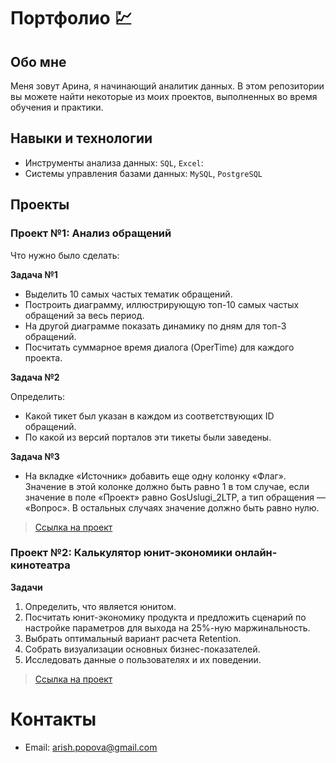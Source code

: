 # Портфолио :chart:
## Обо мне
Меня зовут Арина, я начинающий аналитик данных. В этом репозитории вы можете найти некоторые из моих проектов, выполненных во время обучения и практики.

## Навыки и технологии
- Инструменты анализа данных: ``SQL``, ``Excel``:
- Системы управления базами данных: ``MySQL``, ``PostgreSQL``

## Проекты
### Проект №1: Анализ обращений

Что нужно было сделать:

**Задача №1**
- Выделить 10 самых частых тематик обращений.
- Построить диаграмму, иллюстрирующую топ-10 самых частых обращений за весь период.
- На другой диаграмме показать динамику по дням для топ-3 обращений.
- Посчитать суммарное время диалога (OperTime) для каждого проекта.

**Задача №2**

Определить:
- Какой тикет был указан в каждом из соответствующих ID обращений.
- По какой из версий порталов эти тикеты были заведены.

**Задача №3**
- На вкладке «Источник» добавить еще одну колонку «Флаг». Значение в этой колонке должно быть равно 1 в том случае, если значение в поле «Проект» равно GosUslugi_2LTP, а тип обращения — «Вопрос». В остальных случаях значение должно быть равно нулю.

> <a href="https://github.com/arish-p/Online-Cinema-Unit-Economics-Calculator">Ссылка на проект</a>

### Проект №2: Калькулятор юнит-экономики онлайн-кинотеатра 

**Задачи**
1. Определить, что является юнитом.
2. Посчитать юнит-экономику продукта и предложить сценарий по настройке параметров для выхода на 25%-ную маржинальность.
3. Выбрать оптимальный вариант расчета Retention. 
4. Собрать визуализации основных бизнес-показателей.
5. Исследовать данные о пользователях и их поведении.

> <a href="https://github.com/arish-p/Online-Cinema-Unit-Economics-Calculator">Ссылка на проект</a>

# Контакты
- Email: arish.popova@gmail.com
